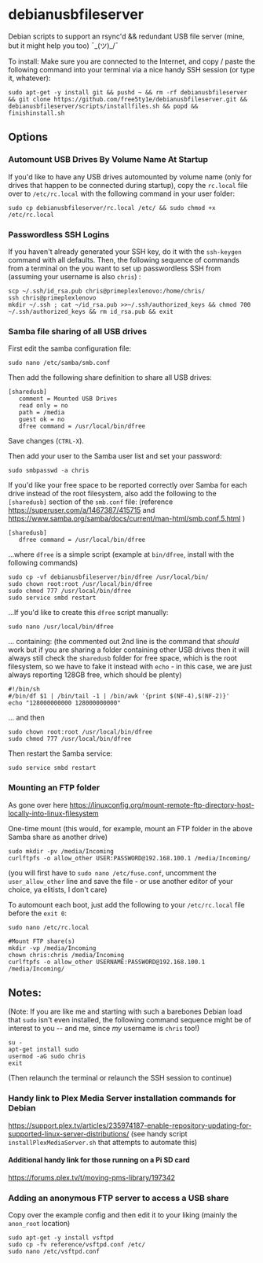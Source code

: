 # debianusbfileserver
Debian scripts to support an rsync'd &amp;&amp; redundant USB file server (mine, but it might help you too) ¯\_(ツ)_/¯

To install: Make sure you are connected to the Internet, and copy / paste the following command into your terminal via a nice handy SSH session (or type it, whatever):
```
sudo apt-get -y install git && pushd ~ && rm -rf debianusbfileserver && git clone https://github.com/free5ty1e/debianusbfileserver.git && debianusbfileserver/scripts/installfiles.sh && popd && finishinstall.sh
```

## Options


### Automount USB Drives By Volume Name At Startup
If you'd like to have any USB drives automounted by volume name (only for drives that happen to be connected during startup), copy the `rc.local` file over to `/etc/rc.local` with the following command in your user folder:
```
sudo cp debianusbfileserver/rc.local /etc/ && sudo chmod +x /etc/rc.local
```

### Passwordless SSH Logins
If you haven't already generated your SSH key, do it with the `ssh-keygen` command with all defaults.
Then, the following sequence of commands from a terminal on the you want to set up passwordless SSH from (assuming your username is also `chris`) : 
```
scp ~/.ssh/id_rsa.pub chris@primeplexlenovo:/home/chris/
ssh chris@primeplexlenovo
mkdir ~/.ssh ; cat ~/id_rsa.pub >>~/.ssh/authorized_keys && chmod 700 ~/.ssh/authorized_keys && rm id_rsa.pub && exit
```

### Samba file sharing of all USB drives
First edit the samba configuration file: 
```
sudo nano /etc/samba/smb.conf
```

Then add the following share definition to share all USB drives:
```
[sharedusb]
   comment = Mounted USB Drives
   read only = no
   path = /media 
   guest ok = no
   dfree command = /usr/local/bin/dfree
```

Save changes (`CTRL-X`).

Then add your user to the Samba user list and set your password: 
```
sudo smbpasswd -a chris
```

If you'd like your free space to be reported correctly over Samba for each drive instead of the root filesystem, also add the following to the `[sharedusb]` section of the `smb.conf` file: (reference https://superuser.com/a/1467387/415715 and https://www.samba.org/samba/docs/current/man-html/smb.conf.5.html )
```
[sharedusb]
   dfree command = /usr/local/bin/dfree
```

...where `dfree` is a simple script (example at `bin/dfree`, install with the following commands)
```
sudo cp -vf debianusbfileserver/bin/dfree /usr/local/bin/
sudo chown root:root /usr/local/bin/dfree
sudo chmod 777 /usr/local/bin/dfree
sudo service smbd restart
```

...If you'd like to create this `dfree` script manually:
```
sudo nano /usr/local/bin/dfree
```
... containing: (the commented out 2nd line is the command that *should* work but if you are sharing a folder containing other USB drives then it will always still check the `sharedusb` folder for free space, which is the root filesystem, so we have to fake it instead with `echo` - in this case, we are just always reporting 128GB free, which should be plenty)
```
#!/bin/sh
#/bin/df $1 | /bin/tail -1 | /bin/awk '{print $(NF-4),$(NF-2)}'
echo "128000000000 128000000000"
```
... and then
```
sudo chown root:root /usr/local/bin/dfree
sudo chmod 777 /usr/local/bin/dfree
```

Then restart the Samba service:  
```
sudo service smbd restart
```


### Mounting an FTP folder 
As gone over here https://linuxconfig.org/mount-remote-ftp-directory-host-locally-into-linux-filesystem 

One-time mount (this would, for example, mount an FTP folder in the above Samba share as another drive)
```
sudo mkdir -pv /media/Incoming
curlftpfs -o allow_other USER:PASSWORD@192.168.100.1 /media/Incoming/
```

(you will first have to `sudo nano /etc/fuse.conf`, uncomment the `user_allow_other` line and save the file - or use another editor of your choice, ya elitists, I don't care)

To automount each boot, just add the following to your `/etc/rc.local` file before the `exit 0`:
```
sudo nano /etc/rc.local
```

```
#Mount FTP share(s)
mkdir -vp /media/Incoming
chown chris:chris /media/Incoming
curlftpfs -o allow_other USERNAME:PASSWORD@192.168.100.1 /media/Incoming/
```

## Notes:
(Note: If you are like me and starting with such a barebones Debian load that `sudo` isn't even installed, the following command sequence might be of interest to you -- and me, since *my* username is `chris` too!)
```
su -
apt-get install sudo
usermod -aG sudo chris
exit
```
(Then relaunch the terminal or relaunch the SSH session to continue)


### Handy link to Plex Media Server installation commands for Debian
https://support.plex.tv/articles/235974187-enable-repository-updating-for-supported-linux-server-distributions/
(see handy script `installPlexMediaServer.sh` that attempts to automate this)

#### Additional handy link for those running on a Pi SD card
https://forums.plex.tv/t/moving-pms-library/197342


### Adding an anonymous FTP server to access a USB share
Copy over the example config and then edit it to your liking (mainly the `anon_root` location)
```
sudo apt-get -y install vsftpd
sudo cp -fv reference/vsftpd.conf /etc/
sudo nano /etc/vsftpd.conf
```
